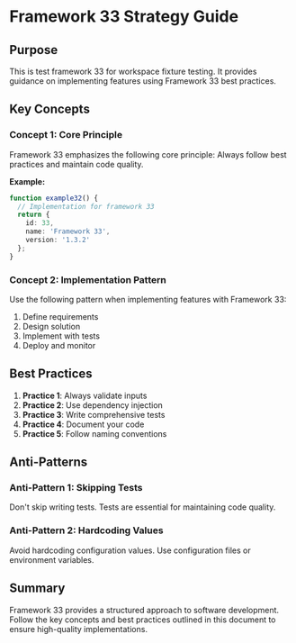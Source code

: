 # Framework 33 Strategy Guide

## Purpose

This is test framework 33 for workspace fixture testing. It provides guidance on implementing features using Framework 33 best practices.



## Key Concepts

### Concept 1: Core Principle

Framework 33 emphasizes the following core principle: Always follow best practices and maintain code quality.

**Example:**
```typescript
function example32() {
  // Implementation for framework 33
  return {
    id: 33,
    name: 'Framework 33',
    version: '1.3.2'
  };
}
```

### Concept 2: Implementation Pattern

Use the following pattern when implementing features with Framework 33:

1. Define requirements
2. Design solution
3. Implement with tests
4. Deploy and monitor

## Best Practices

1. **Practice 1**: Always validate inputs
2. **Practice 2**: Use dependency injection
3. **Practice 3**: Write comprehensive tests
4. **Practice 4**: Document your code
5. **Practice 5**: Follow naming conventions

## Anti-Patterns

### Anti-Pattern 1: Skipping Tests

Don't skip writing tests. Tests are essential for maintaining code quality.

### Anti-Pattern 2: Hardcoding Values

Avoid hardcoding configuration values. Use configuration files or environment variables.

## Summary

Framework 33 provides a structured approach to software development. Follow the key concepts and best practices outlined in this document to ensure high-quality implementations.


